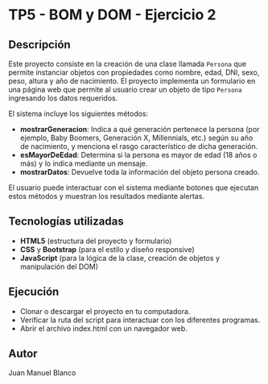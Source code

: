 # TP5 - BOM y DOM - Ejercicio 2

## Descripción

Este proyecto consiste en la creación de una clase llamada `Persona` que permite instanciar objetos con propiedades como nombre, edad, DNI, sexo, peso, altura y año de nacimiento. El proyecto implementa un formulario en una página web que permite al usuario crear un objeto de tipo `Persona` ingresando los datos requeridos.

El sistema incluye los siguientes métodos:

- **mostrarGeneracion**: Indica a qué generación pertenece la persona (por ejemplo, Baby Boomers, Generación X, Millennials, etc.) según su año de nacimiento, y menciona el rasgo característico de dicha generación.
- **esMayorDeEdad**: Determina si la persona es mayor de edad (18 años o más) y lo indica mediante un mensaje.
- **mostrarDatos**: Devuelve toda la información del objeto persona creado.

El usuario puede interactuar con el sistema mediante botones que ejecutan estos métodos y muestran los resultados mediante alertas.

## Tecnologías utilizadas

- **HTML5** (estructura del proyecto y formulario)
- **CSS** y **Bootstrap** (para el estilo y diseño responsive)
- **JavaScript** (para la lógica de la clase, creación de objetos y manipulación del DOM)

## Ejecución

- Clonar o descargar el proyecto en tu computadora.
- Verificar la ruta del script para interactuar con los diferentes programas.
- Abrir el archivo index.html con un navegador web.

## Autor

Juan Manuel Blanco